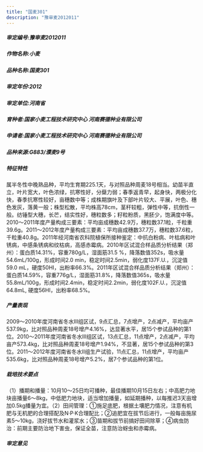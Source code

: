 ```yaml
---
title: "国麦301"
description: "豫审麦2012011"
---
```

##### 审定编号:豫审麦2012011

##### 作物名称:小麦

##### 品种名称:国麦301

##### 审定年份:2012

##### 审定单位:河南省

##### 育种者:国家小麦工程技术研究中心 河南赛德种业有限公司

##### 申请者:国家小麦工程技术研究中心 河南赛德种业有限公司

##### 品种来源:G883/濮麦9号


##### 特征特性
属半冬性中晚熟品种，平均生育期225.1天，与对照品种周麦18号相当。幼苗半直立，叶片宽大，叶色浓绿，抗寒性好，分蘖力弱；春季返青早，起身快，两极分化快，春季抗寒性较好，亩穗数中等；成株期旗叶及下部叶片较大、平展，叶色、穗色发灰，落黄一般；株型松散，平均株高78cm，茎秆较粗，弹性中等，抗倒性一般。纺锤型大穗，长芒，结实性好，穗粒数多；籽粒粉质，黑胚少，饱满度中等。2010～2011年度产量构成三要素：平均亩成穗数42.9万，穗粒数37.1粒，千粒重39.6g。2011～2012年度产量构成三要素：平均亩成穗数37.7万，穗粒数37.6粒，千粒重40.8g。2011年经河南省农科院植保所接种鉴定：中抗白粉病、叶枯病和叶锈病，中感条锈病和纹枯病，高感赤霉病。2010年区试混合样品质分析结果（郑州）：蛋白质14.31%，容重780g/L，湿面筋31.5 %，降落数值352s，吸水量54.6mL/100g，形成时间2.0 min，稳定时间2.5min，弱化度137F.U.，沉淀值59.0 mL，硬度50HI，出粉率66.3%。2011年区试混合样品质分析结果（郑州）：蛋白质14.59%，容重776g/L，湿面筋31.8%，降落数值365s，吸水量55.8mL/100g，形成时间2.4min，稳定时间2.2min，弱化度102F.U.，沉淀值64.8mL, 硬度56HI，出粉率68.5%。


##### 产量表现
2009～2010年度河南省冬水Ⅲ组区试，9点汇总，7点增产，2点减产，平均亩产537.9kg，比对照品种周麦18号增产4.16%，达显著水平，居15个参试品种的第1位。2010～2011年度河南省冬水Ⅲ组区试，13点汇总，11点增产，2点减产，平均亩产573.4kg，比对照品种周麦18号增产1.94%，不显著，居15个参试品种的第3位。2011～2012年度河南省冬水Ⅱ组生产试验，11点汇总，11点增产，平均亩产535.6kg，比对照品种周麦18号增产5.2%，居7个参试品种的第1位。


##### 栽培技术要点
（1）播期和播量：10月10～25日均可播种，最佳播期10月15日左右；中高肥力地块亩播量6～8kg，中低肥力地块，适当增加播量，如延期播种，以每推迟3天亩增加0.5kg播量为宜。（2）田间管理：①施足底肥，根据土壤肥力情况，注意有机肥与无机肥的合理搭配及N·P·K合理配比；②追肥宜在拔节后进行，一般每亩施尿素5～10kg，浇好拔节水和灌浆水；③苗期和拔节前搞好田间除草；④病虫防治：前期主要防治地下害虫，保证全苗，注意防治蚜虫和赤霉病。


##### 审定意见

